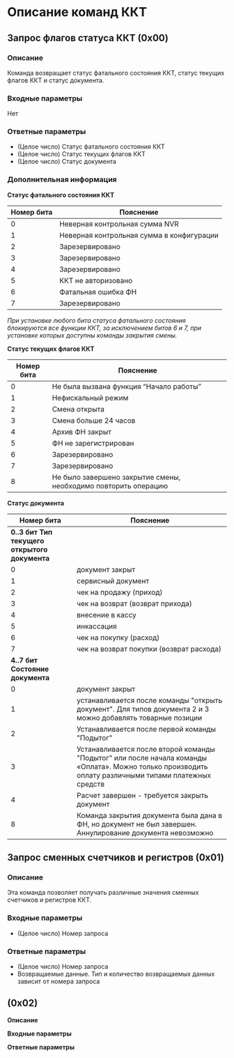 # Описание команд ККТ
## Запрос флагов статуса ККТ (0x00)
### Описание
Команда возвращает статус фатального состояния ККТ, статус текущих флагов ККТ и статус документа.

### Входные параметры
Нет

### Ответные параметры
 * (Целое число) Статус фатального состояния ККТ  
 * (Целое число) Статус текущих флагов ККТ  
 * (Целое число) Статус документа

### Дополнительная информация

**Статус фатального состояния ККТ**

Номер бита | Пояснение
--- | ---
0 | Неверная контрольная сумма NVR
1 | Неверная контрольная сумма в конфигурации
2 | Зарезервировано
3 | Зарезервировано
4 | Зарезервировано
5 | ККТ не авторизовано
6 | Фатальная ошибка ФН
7 | Зарезервировано

   *При установке любого бита статуса фатального состояния блокируются все функции ККТ, за исключением битов 6 и 7, при установке которых доступны команды закрытия смены.*

**Статус текущих флагов ККТ**

Номер бита | Пояснение
--- | ---
0 | Не была вызвана функция “Начало работы”
1 | Нефискальный режим
2 | Смена открыта
3 | Смена больше 24 часов
4 | Архив ФН закрыт
5 | ФН не зарегистрирован
6 | Зарезервировано
7 | Зарезервировано
8 | Не было завершено закрытие смены, необходимо повторить операцию

**Статус документа**

Номер бита | Пояснение
--- | ---
 | **0..3 бит Тип текущего открытого документа**
0 | документ закрыт  
1 | сервисный документ  
2 | чек на продажу (приход)  
3 | чек на возврат (возврат прихода)  
4 | внесение в кассу  
5 | инкассация  
6 | чек на покупку (расход)  
7 | чек на возврат покупки (возврат расхода)  
 | **4..7 бит Состояние документа**
0 | документ закрыт  
1 | устанавливается после команды "открыть документ". Для типов документа 2 и 3 можно добавлять товарные позиции  
2 | Устанавливается после первой команды "Подытог"  
3 | Устанавливается после второй команды "Подытог" или после начала команды «Оплата». Можно только производить оплату различными типами платежных средств  
4 | Расчет завершен - требуется закрыть документ  
8 | Команда закрытия документа была дана в ФН, но документ не был завершен. Аннулирование документа невозможно  

## Запрос сменных счетчиков и регистров (0x01)
### Описание
Эта команда позволяет получать различные значения сменных счетчиков и регистров ККТ.

### Входные параметры
 * (Целое число) Номер запроса 

### Ответные параметры
 * (Целое число) Номер запроса
 * Возвращаемые данные. Тип и количество возвращаемых данных зависит от номера запроса


##  (0x02)
**Описание**  

**Входные параметры**  


**Ответные параметры**  


